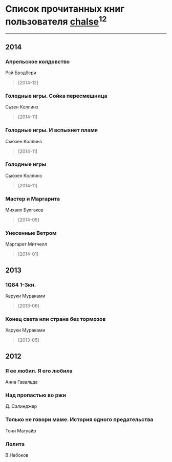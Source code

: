 # Список прочитанных книг пользователя [chalse](http://vk.com/id170260161)<sup>12</sup>
---

## 2014

### Апрельское колдовство
Рэй Брэдбери
> [2014-12] 


### Голодные игры. Сойка пересмешница
Сьзен Коллинз
> [2014-11] 


### Голодные игры. И вспыхнет пламя
Сьюзен Коллинз
> [2014-11] 


### Голодные игры
Сьюзен Коллинз
> [2014-11] 


### Мастер и Маргарита
Михаил Булгаков
> [2014-05] 


### Унесенные Ветром
Маргарет Митчелл
> [2014-01] 



## 2013

### 1Q84 1-3кн.
Харуки Мураками
> [2013-06] 


### Конец света или страна без тормозов
Харуки Мураками
> [2013-05] 



## 2012

### Я ее любил. Я его любила
Анна Гавальда


### Над пропастью во ржи
Д. Сэлинджер


### Только не говори маме. История одного предательства
Тони Магуайр


### Лолита
В.Набоков



